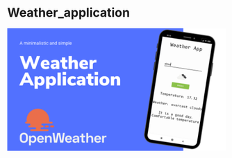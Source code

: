 # Weather_application

![application image](https://github.com/TheProgerOne/Weather_application/blob/main/picture.png?raw=true)
